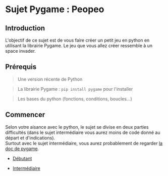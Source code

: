 # Sujet Pygame : Peopeo

## Introduction

L'objectif de ce sujet est de vous faire créer un petit jeu en python en utilisant la librairie Pygame.
Le jeu que vous allez créer ressemble à un space invader.

## Prérequis

> Une version récente de Python

> La librairie Pygame : `pip install pygame` pour l'installer

> Les bases du python (fonctions, conditions, boucles...)

## Commencer

Selon votre aisance avec le python, le sujet se divise en deux parties difficultés (dans le sujet intermédiaire vous aurez moins de code donné au départ et d'indications).  
Surtout avec le sujet intermédiaire, vous aurez probablement de regarder [la doc de pygame](https://www.pygame.org/docs/).

- [Débutant](BeginnerStart/beginner.md)

- [Intermédiaire](IntermediateStart/intermediate.md)
